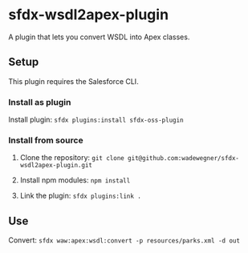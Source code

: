 # sfdx-wsdl2apex-plugin

A plugin that lets you convert WSDL into Apex classes.

## Setup

This plugin requires the Salesforce CLI.

### Install as plugin

Install plugin: `sfdx plugins:install sfdx-oss-plugin`

### Install from source

1. Clone the repository: `git clone git@github.com:wadewegner/sfdx-wsdl2apex-plugin.git`

2. Install npm modules: `npm install`

3. Link the plugin: `sfdx plugins:link .`

## Use

Convert: `sfdx waw:apex:wsdl:convert -p resources/parks.xml -d out`